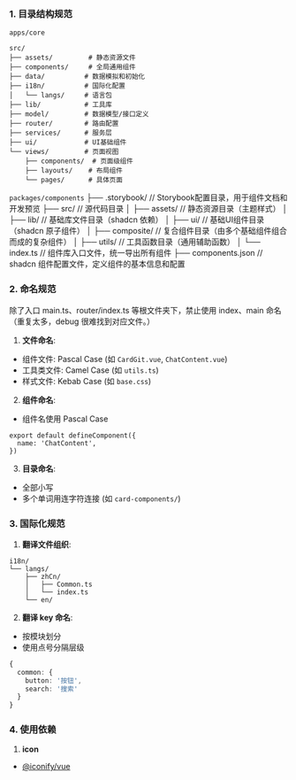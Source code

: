 
### 1. 目录结构规范

`apps/core`
```
src/
├── assets/         # 静态资源文件
├── components/     # 全局通用组件
├── data/          # 数据模拟和初始化
├── i18n/          # 国际化配置
│   └── langs/     # 语言包
├── lib/           # 工具库
├── model/         # 数据模型/接口定义
├── router/        # 路由配置
├── services/      # 服务层
├── ui/            # UI基础组件
└── views/         # 页面视图
    ├── components/  # 页面级组件
    ├── layouts/    # 布局组件
    └── pages/      # 具体页面
```
`packages/components`
├── .storybook/                    // Storybook配置目录，用于组件文档和开发预览
├── src/                          // 源代码目录
│   ├── assets/                   // 静态资源目录（主题样式）
│   ├── lib/                      // 基础库文件目录（shadcn 依赖）
│   ├── ui/                       // 基础UI组件目录（shadcn 原子组件）
│   ├── composite/                // 复合组件目录（由多个基础组件组合而成的复杂组件）
│   ├── utils/                    // 工具函数目录（通用辅助函数）
│   └── index.ts                  // 组件库入口文件，统一导出所有组件
├── components.json               // shadcn 组件配置文件，定义组件的基本信息和配置

### 2. 命名规范

除了入口 main.ts、router/index.ts 等根文件夹下，禁止使用 index、main 命名（重复太多，debug 很难找到对应文件。）

1. **文件命名**:
- 组件文件: Pascal Case (如 `CardGit.vue`, `ChatContent.vue`)
- 工具类文件: Camel Case (如 `utils.ts`)
- 样式文件: Kebab Case (如 `base.css`)

2. **组件命名**:
- 组件名使用 Pascal Case
```vue
export default defineComponent({
  name: 'ChatContent',
})
```

3. **目录命名**:
- 全部小写
- 多个单词用连字符连接 (如 `card-components/`)


### 3. 国际化规范

1. **翻译文件组织**:
```
i18n/
└── langs/
    ├── zhCn/
    │   ├── Common.ts
    │   └── index.ts
    └── en/
```

2. **翻译 key 命名**:
- 按模块划分
- 使用点号分隔层级
```typescript
{
  common: {
    button: '按钮',
    search: '搜索'
  }
}
```

### 4. 使用依赖
1. **icon**
- [@iconify/vue](https://icon-sets.iconify.design/)